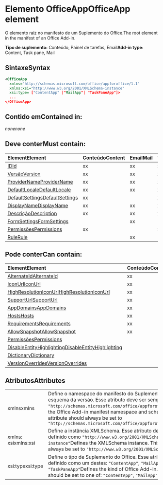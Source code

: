 # <a name="officeapp-element"></a><span data-ttu-id="ee4e0-101">Elemento OfficeApp</span><span class="sxs-lookup"><span data-stu-id="ee4e0-101">OfficeApp element</span></span>

<span data-ttu-id="ee4e0-102">O elemento raiz no manifesto de um Suplemento do Office.</span><span class="sxs-lookup"><span data-stu-id="ee4e0-102">The root element in the manifest of an Office Add-in.</span></span>

<span data-ttu-id="ee4e0-103">**Tipo de suplemento:** Conteúdo, Painel de tarefas, Email</span><span class="sxs-lookup"><span data-stu-id="ee4e0-103">**Add-in type:** Content, Task pane, Mail</span></span>

## <a name="syntax"></a><span data-ttu-id="ee4e0-104">Sintaxe</span><span class="sxs-lookup"><span data-stu-id="ee4e0-104">Syntax</span></span>

```XML
<OfficeApp 
  xmlns="http://schemas.microsoft.com/office/appforoffice/1.1" 
  xmlns:xsi="http://www.w3.org/2001/XMLSchema-instance" 
  xsi:type= ["ContentApp" |"MailApp"| "TaskPaneApp"]>
  ...
</OfficeApp>
```

## <a name="contained-in"></a><span data-ttu-id="ee4e0-105">Contido em</span><span class="sxs-lookup"><span data-stu-id="ee4e0-105">Contained in:</span></span>

 <span data-ttu-id="ee4e0-106">_none_</span><span class="sxs-lookup"><span data-stu-id="ee4e0-106">_none_</span></span>

## <a name="must-contain"></a><span data-ttu-id="ee4e0-107">Deve conter</span><span class="sxs-lookup"><span data-stu-id="ee4e0-107">Must contain:</span></span>

|<span data-ttu-id="ee4e0-108">**Element**</span><span class="sxs-lookup"><span data-stu-id="ee4e0-108">**Element**</span></span>|<span data-ttu-id="ee4e0-109">**Conteúdo**</span><span class="sxs-lookup"><span data-stu-id="ee4e0-109">**Content**</span></span>|<span data-ttu-id="ee4e0-110">**Email**</span><span class="sxs-lookup"><span data-stu-id="ee4e0-110">**Mail**</span></span>|<span data-ttu-id="ee4e0-111">**TaskPane**</span><span class="sxs-lookup"><span data-stu-id="ee4e0-111">**TaskPane**</span></span>|
|:-----|:-----|:-----|:-----|
|[<span data-ttu-id="ee4e0-112">ID</span><span class="sxs-lookup"><span data-stu-id="ee4e0-112">Id</span></span>](id.md)|<span data-ttu-id="ee4e0-113">x</span><span class="sxs-lookup"><span data-stu-id="ee4e0-113">x</span></span>|<span data-ttu-id="ee4e0-114">x</span><span class="sxs-lookup"><span data-stu-id="ee4e0-114">x</span></span>|<span data-ttu-id="ee4e0-115">x</span><span class="sxs-lookup"><span data-stu-id="ee4e0-115">x</span></span>|
|[<span data-ttu-id="ee4e0-116">Versão</span><span class="sxs-lookup"><span data-stu-id="ee4e0-116">Version</span></span>](version.md)|<span data-ttu-id="ee4e0-117">x</span><span class="sxs-lookup"><span data-stu-id="ee4e0-117">x</span></span>|<span data-ttu-id="ee4e0-118">x</span><span class="sxs-lookup"><span data-stu-id="ee4e0-118">x</span></span>|<span data-ttu-id="ee4e0-119">x</span><span class="sxs-lookup"><span data-stu-id="ee4e0-119">x</span></span>|
|[<span data-ttu-id="ee4e0-120">ProviderName</span><span class="sxs-lookup"><span data-stu-id="ee4e0-120">ProviderName</span></span>](providername.md)|<span data-ttu-id="ee4e0-121">x</span><span class="sxs-lookup"><span data-stu-id="ee4e0-121">x</span></span>|<span data-ttu-id="ee4e0-122">x</span><span class="sxs-lookup"><span data-stu-id="ee4e0-122">x</span></span>|<span data-ttu-id="ee4e0-123">x</span><span class="sxs-lookup"><span data-stu-id="ee4e0-123">x</span></span>|
|[<span data-ttu-id="ee4e0-124">DefaultLocale</span><span class="sxs-lookup"><span data-stu-id="ee4e0-124">DefaultLocale</span></span>](defaultlocale.md)|<span data-ttu-id="ee4e0-125">x</span><span class="sxs-lookup"><span data-stu-id="ee4e0-125">x</span></span>|<span data-ttu-id="ee4e0-126">x</span><span class="sxs-lookup"><span data-stu-id="ee4e0-126">x</span></span>|<span data-ttu-id="ee4e0-127">x</span><span class="sxs-lookup"><span data-stu-id="ee4e0-127">x</span></span>|
|[<span data-ttu-id="ee4e0-128">DefaultSettings</span><span class="sxs-lookup"><span data-stu-id="ee4e0-128">DefaultSettings</span></span>](defaultsettings.md)|<span data-ttu-id="ee4e0-129">x</span><span class="sxs-lookup"><span data-stu-id="ee4e0-129">x</span></span>||<span data-ttu-id="ee4e0-130">x</span><span class="sxs-lookup"><span data-stu-id="ee4e0-130">x</span></span>|
|[<span data-ttu-id="ee4e0-131">DisplayName</span><span class="sxs-lookup"><span data-stu-id="ee4e0-131">DisplayName</span></span>](displayname.md)|<span data-ttu-id="ee4e0-132">x</span><span class="sxs-lookup"><span data-stu-id="ee4e0-132">x</span></span>|<span data-ttu-id="ee4e0-133">x</span><span class="sxs-lookup"><span data-stu-id="ee4e0-133">x</span></span>|<span data-ttu-id="ee4e0-134">x</span><span class="sxs-lookup"><span data-stu-id="ee4e0-134">x</span></span>|
|[<span data-ttu-id="ee4e0-135">Descrição</span><span class="sxs-lookup"><span data-stu-id="ee4e0-135">Description</span></span>](description.md)|<span data-ttu-id="ee4e0-136">x</span><span class="sxs-lookup"><span data-stu-id="ee4e0-136">x</span></span>|<span data-ttu-id="ee4e0-137">x</span><span class="sxs-lookup"><span data-stu-id="ee4e0-137">x</span></span>|<span data-ttu-id="ee4e0-138">x</span><span class="sxs-lookup"><span data-stu-id="ee4e0-138">x</span></span>|
|[<span data-ttu-id="ee4e0-139">FormSettings</span><span class="sxs-lookup"><span data-stu-id="ee4e0-139">FormSettings</span></span>](formsettings.md)||<span data-ttu-id="ee4e0-140">x</span><span class="sxs-lookup"><span data-stu-id="ee4e0-140">x</span></span>||
|[<span data-ttu-id="ee4e0-141">Permissões</span><span class="sxs-lookup"><span data-stu-id="ee4e0-141">Permissions</span></span>](permissions.md)|<span data-ttu-id="ee4e0-142">x</span><span class="sxs-lookup"><span data-stu-id="ee4e0-142">x</span></span>||<span data-ttu-id="ee4e0-143">x</span><span class="sxs-lookup"><span data-stu-id="ee4e0-143">x</span></span>|
|[<span data-ttu-id="ee4e0-144">Rule</span><span class="sxs-lookup"><span data-stu-id="ee4e0-144">Rule</span></span>](rule.md)||<span data-ttu-id="ee4e0-145">x</span><span class="sxs-lookup"><span data-stu-id="ee4e0-145">x</span></span>||

## <a name="can-contain"></a><span data-ttu-id="ee4e0-146">Pode conter</span><span class="sxs-lookup"><span data-stu-id="ee4e0-146">Can contain:</span></span>

|<span data-ttu-id="ee4e0-147">**Element**</span><span class="sxs-lookup"><span data-stu-id="ee4e0-147">**Element**</span></span>|<span data-ttu-id="ee4e0-148">**Conteúdo**</span><span class="sxs-lookup"><span data-stu-id="ee4e0-148">**Content**</span></span>|<span data-ttu-id="ee4e0-149">**Email**</span><span class="sxs-lookup"><span data-stu-id="ee4e0-149">**Mail**</span></span>|<span data-ttu-id="ee4e0-150">**TaskPane**</span><span class="sxs-lookup"><span data-stu-id="ee4e0-150">**TaskPane**</span></span>|
|:-----|:-----|:-----|:-----|
|[<span data-ttu-id="ee4e0-151">AlternateId</span><span class="sxs-lookup"><span data-stu-id="ee4e0-151">AlternateId</span></span>](alternateid.md)|<span data-ttu-id="ee4e0-152">x</span><span class="sxs-lookup"><span data-stu-id="ee4e0-152">x</span></span>|<span data-ttu-id="ee4e0-153">x</span><span class="sxs-lookup"><span data-stu-id="ee4e0-153">x</span></span>|<span data-ttu-id="ee4e0-154">x</span><span class="sxs-lookup"><span data-stu-id="ee4e0-154">x</span></span>|
|[<span data-ttu-id="ee4e0-155">IconUrl</span><span class="sxs-lookup"><span data-stu-id="ee4e0-155">IconUrl</span></span>](iconurl.md)|<span data-ttu-id="ee4e0-156">x</span><span class="sxs-lookup"><span data-stu-id="ee4e0-156">x</span></span>|<span data-ttu-id="ee4e0-157">x</span><span class="sxs-lookup"><span data-stu-id="ee4e0-157">x</span></span>|<span data-ttu-id="ee4e0-158">x</span><span class="sxs-lookup"><span data-stu-id="ee4e0-158">x</span></span>|
|[<span data-ttu-id="ee4e0-159">HighResolutionIconUrl</span><span class="sxs-lookup"><span data-stu-id="ee4e0-159">HighResolutionIconUrl</span></span>](highresolutioniconurl.md)|<span data-ttu-id="ee4e0-160">x</span><span class="sxs-lookup"><span data-stu-id="ee4e0-160">x</span></span>|<span data-ttu-id="ee4e0-161">x</span><span class="sxs-lookup"><span data-stu-id="ee4e0-161">x</span></span>|<span data-ttu-id="ee4e0-162">x</span><span class="sxs-lookup"><span data-stu-id="ee4e0-162">x</span></span>|
|[<span data-ttu-id="ee4e0-163">SupportUrl</span><span class="sxs-lookup"><span data-stu-id="ee4e0-163">SupportUrl</span></span>](supporturl.md)|<span data-ttu-id="ee4e0-164">x</span><span class="sxs-lookup"><span data-stu-id="ee4e0-164">x</span></span>|<span data-ttu-id="ee4e0-165">x</span><span class="sxs-lookup"><span data-stu-id="ee4e0-165">x</span></span>|<span data-ttu-id="ee4e0-166">x</span><span class="sxs-lookup"><span data-stu-id="ee4e0-166">x</span></span>|
|[<span data-ttu-id="ee4e0-167">AppDomains</span><span class="sxs-lookup"><span data-stu-id="ee4e0-167">AppDomains</span></span>](appdomains.md)|<span data-ttu-id="ee4e0-168">x</span><span class="sxs-lookup"><span data-stu-id="ee4e0-168">x</span></span>|<span data-ttu-id="ee4e0-169">x</span><span class="sxs-lookup"><span data-stu-id="ee4e0-169">x</span></span>|<span data-ttu-id="ee4e0-170">x</span><span class="sxs-lookup"><span data-stu-id="ee4e0-170">x</span></span>|
|[<span data-ttu-id="ee4e0-171">Hosts</span><span class="sxs-lookup"><span data-stu-id="ee4e0-171">Hosts</span></span>](hosts.md)|<span data-ttu-id="ee4e0-172">x</span><span class="sxs-lookup"><span data-stu-id="ee4e0-172">x</span></span>|<span data-ttu-id="ee4e0-173">x</span><span class="sxs-lookup"><span data-stu-id="ee4e0-173">x</span></span>|<span data-ttu-id="ee4e0-174">x</span><span class="sxs-lookup"><span data-stu-id="ee4e0-174">x</span></span>|
|[<span data-ttu-id="ee4e0-175">Requirements</span><span class="sxs-lookup"><span data-stu-id="ee4e0-175">Requirements</span></span>](requirements.md)|<span data-ttu-id="ee4e0-176">x</span><span class="sxs-lookup"><span data-stu-id="ee4e0-176">x</span></span>|<span data-ttu-id="ee4e0-177">x</span><span class="sxs-lookup"><span data-stu-id="ee4e0-177">x</span></span>|<span data-ttu-id="ee4e0-178">x</span><span class="sxs-lookup"><span data-stu-id="ee4e0-178">x</span></span>|
|[<span data-ttu-id="ee4e0-179">AllowSnapshot</span><span class="sxs-lookup"><span data-stu-id="ee4e0-179">AllowSnapshot</span></span>](allowsnapshot.md)|<span data-ttu-id="ee4e0-180">x</span><span class="sxs-lookup"><span data-stu-id="ee4e0-180">x</span></span>|||
|[<span data-ttu-id="ee4e0-181">Permissões</span><span class="sxs-lookup"><span data-stu-id="ee4e0-181">Permissions</span></span>](permissions.md)||<span data-ttu-id="ee4e0-182">x</span><span class="sxs-lookup"><span data-stu-id="ee4e0-182">x</span></span>||
|[<span data-ttu-id="ee4e0-183">DisableEntityHighlighting</span><span class="sxs-lookup"><span data-stu-id="ee4e0-183">DisableEntityHighlighting</span></span>](disableentityhighlighting.md)||<span data-ttu-id="ee4e0-184">x</span><span class="sxs-lookup"><span data-stu-id="ee4e0-184">x</span></span>||
|[<span data-ttu-id="ee4e0-185">Dictionary</span><span class="sxs-lookup"><span data-stu-id="ee4e0-185">Dictionary</span></span>](dictionary.md)|||<span data-ttu-id="ee4e0-186">x</span><span class="sxs-lookup"><span data-stu-id="ee4e0-186">x</span></span>|
|[<span data-ttu-id="ee4e0-187">VersionOverrides</span><span class="sxs-lookup"><span data-stu-id="ee4e0-187">VersionOverrides</span></span>](versionoverrides.md)||<span data-ttu-id="ee4e0-188">x</span><span class="sxs-lookup"><span data-stu-id="ee4e0-188">x</span></span>||

## <a name="attributes"></a><span data-ttu-id="ee4e0-189">Atributos</span><span class="sxs-lookup"><span data-stu-id="ee4e0-189">Attributes</span></span>

|||
|:-----|:-----|
|<span data-ttu-id="ee4e0-190">xmlns</span><span class="sxs-lookup"><span data-stu-id="ee4e0-190">xmlns</span></span>|<span data-ttu-id="ee4e0-p101">Define o namespace do manifesto do Suplemento do Office e o esquema da versão. Esse atributo deve ser sempre definido como `"http://schemas.microsoft.com/office/appforoffice/1.1"`</span><span class="sxs-lookup"><span data-stu-id="ee4e0-p101">Defines the Office Add-in manifest namespace and schema version. This attribute should always be set to  `"http://schemas.microsoft.com/office/appforoffice/1.1"`</span></span>|
|<span data-ttu-id="ee4e0-193">xmlns: xsi</span><span class="sxs-lookup"><span data-stu-id="ee4e0-193">xmlns:xsi</span></span>|<span data-ttu-id="ee4e0-p102">Define a instância XMLSchema. Esse atributo deve ser sempre definido como `"http://www.w3.org/2001/XMLSchema-instance"`</span><span class="sxs-lookup"><span data-stu-id="ee4e0-p102">Defines the XMLSchema instance. This attribute should always be set to  `"http://www.w3.org/2001/XMLSchema-instance"`</span></span>|
|<span data-ttu-id="ee4e0-196">xsi:type</span><span class="sxs-lookup"><span data-stu-id="ee4e0-196">xsi:type</span></span>|<span data-ttu-id="ee4e0-p103">Define o tipo de Suplemento do Office. Esse atributo deve ser definido como um destes: `"ContentApp"`, `"MailApp"` ou `"TaskPaneApp"`</span><span class="sxs-lookup"><span data-stu-id="ee4e0-p103">Defines the kind of Office Add-in. This attribute should be set to one of:  `"ContentApp"`,  `"MailApp"`, or  `"TaskPaneApp"`</span></span>|

